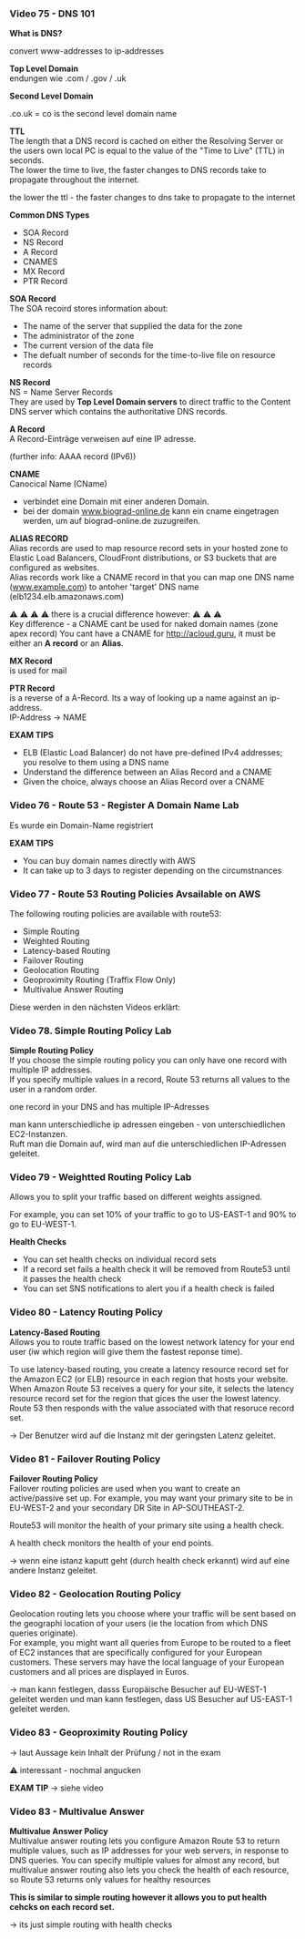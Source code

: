 ### Video 75 - DNS 101

__What is DNS?__  

convert www-addresses to ip-addresses

__Top Level Domain__   
endungen wie .com / .gov / .uk

__Second Level Domain__  

.co.uk = co is the second level domain name   


__TTL__  
The length that a DNS record is cached on either the Resolving Server or the users own local PC is equal to the value of the "Time to Live" (TTL) in seconds.  
The lower the time to live, the faster changes to DNS records take to propagate throughout the internet.   


the lower the ttl - the faster changes to dns take to propagate to the internet

__Common DNS Types__   
- SOA Record
- NS Record
- A Record
- CNAMES
- MX Record
- PTR Record

__SOA Record__   
The SOA recoird stores information about:   
- The name of the server that supplied the data for the zone
- The administrator of the zone
- The current version of the data file
- The defualt number of seconds for the time-to-live file on resource records

__NS Record__  
NS = Name Server Records   
They are used by __Top Level Domain servers__ to direct traffic to the Content DNS server which contains the authoritative DNS records.

__A Record__  
A Record-Einträge verweisen auf eine IP adresse.

(further info: AAAA record (IPv6))

__CNAME__  
Canocical Name (CName)

- verbindet eine Domain mit einer anderen Domain.   
- bei der domain www.biograd-online.de kann ein cname eingetragen werden, um auf biograd-online.de zuzugreifen.   

__ALIAS RECORD__  
Alias records are used to map resource record sets in your hosted zone to Elastic Load Balancers, CloudFront distributions, or S3 buckets that are configured as websites.   
Alias records work like a CNAME record in that you can map one DNS name (www.example.com) to antoher 'target' DNS name (elb1234.elb.amazonaws.com)

⚠️ ⚠️ ⚠️ ⚠️ there is a crucial difference however:   ⚠️ ⚠️ ⚠️   
Key difference - a CNAME cant be used for naked domain names (zone apex record) You cant have a CNAME for http://acloud.guru, it must be either an __A record__ or an __Alias__.


__MX Record__   
is used for mail   

__PTR Record__   
is a reverse of a A-Record. Its a way of looking up a name against an ip-address.   
IP-Address -> NAME



__EXAM TIPS__   
- ELB (Elastic Load Balancer) do not have pre-defined IPv4 addresses; you resolve to them using a DNS name
- Understand the difference between an Alias Record and a CNAME
- Given the choice, always choose an Alias Record over a CNAME

### Video 76 - Route 53 - Register A Domain Name Lab

Es wurde ein Domain-Name registriert   

__EXAM TIPS__  
- You can buy domain names directly with AWS
- It can take up to 3 days to register depending on the circumstnances


### Video 77 - Route 53 Routing Policies Avsailable on AWS


The following routing policies are available with route53:   
- Simple Routing
- Weighted Routing
- Latency-based Routing
- Failover Routing
- Geolocation Routing
- Geoproximity Routing (Traffix Flow Only)
- Multivalue Answer Routing

Diese werden in den nächsten Videos erklärt:

### Video 78. Simple Routing Policy Lab

__Simple Routing Policy__  
If you choose the simple routing policy you can only have one record with multiple IP addresses.  
If you specify multiple values in a record, Route 53 returns all values to the user in a random order.

one record in your DNS and has multiple IP-Adresses  

man kann unterschiedliche ip adressen eingeben - von unterschiedlichen EC2-Instanzen.  
Ruft man die Domain auf, wird man auf die unterschiedlichen IP-Adressen geleitet.  


### Video 79 - Weightted Routing Policy Lab

Allows you to split your traffic based on different weights assigned.  

For example, you can set 10% of your traffic to go to US-EAST-1 and 90% to go to EU-WEST-1.   


__Health Checks__  
- You can set health checks on individual record sets
- If a record set fails a health check it will be removed from Route53 until it passes the health check  
- You can set SNS notifications to alert you if a health check is failed

### Video 80 - Latency Routing Policy

__Latency-Based Routing__  
Allows you to route traffic based on the lowest network latency for your end user (iw which region will give them the fastest reponse time).  

To use latency-based routing, you create a latency resource record set for the Amazon EC2 (or ELB) resource in each region that hosts your website.
When Amazon Route 53 receives a query for your site, it selects the latency resource record set for the region that gices the user the lowest latency. Route 53 then responds with the value associated with that resoruce record set. 

-> Der Benutzer wird auf die Instanz mit der geringsten Latenz geleitet.  


### Video 81 - Failover Routing Policy

__Failover Routing Policy__  
Failover routing policies are used when you want to create an active/passive set up. For example, you may want your primary site to be in EU-WEST-2 and your secondary DR Site in AP-SOUTHEAST-2.   

Route53 will monitor the health of your primary site using a health check.  

A health check monitors the health of your end points.  


-> wenn eine istanz kaputt geht (durch health check erkannt) wird auf eine andere Instanz geleitet.  


### Video 82 - Geolocation Routing Policy

Geolocation routing lets you choose where your traffic will be sent based on the geographi location of your users (ie the location from which DNS queries originate).  
For example, you might want all queries from Europe to be routed to a fleet of EC2 instances that are specifically configured for your European customers.
These servers may have the local language of your European customers and all prices are displayed in Euros.


-> man kann festlegen, dasss Europäische Besucher auf EU-WEST-1 geleitet werden und man kann festlegen, dass US Besucher auf US-EAST-1 geleitet werden.   


### Video 83 - Geoproximity Routing Policy

-> laut Aussage kein Inhalt der Prüfung / not in the exam   

⚠️ interessant - nochmal angucken

__EXAM TIP__
-> siehe video


### Video 83 - Multivalue Answer

__Multivalue Answer Policy__  
Multivalue answer routing lets you configure Amazon Route 53 to return multiple values, such as IP addresses for your web servers, in response to DNS queries. You can specify multiple values for almost any record, but multivalue answer routing also lets you check the health of each resource, so Route 53 returns only values for healthy resources

__This is similar to simple routing however it allows you to put health cehcks on each record set.__

-> its just simple routing with health checks












